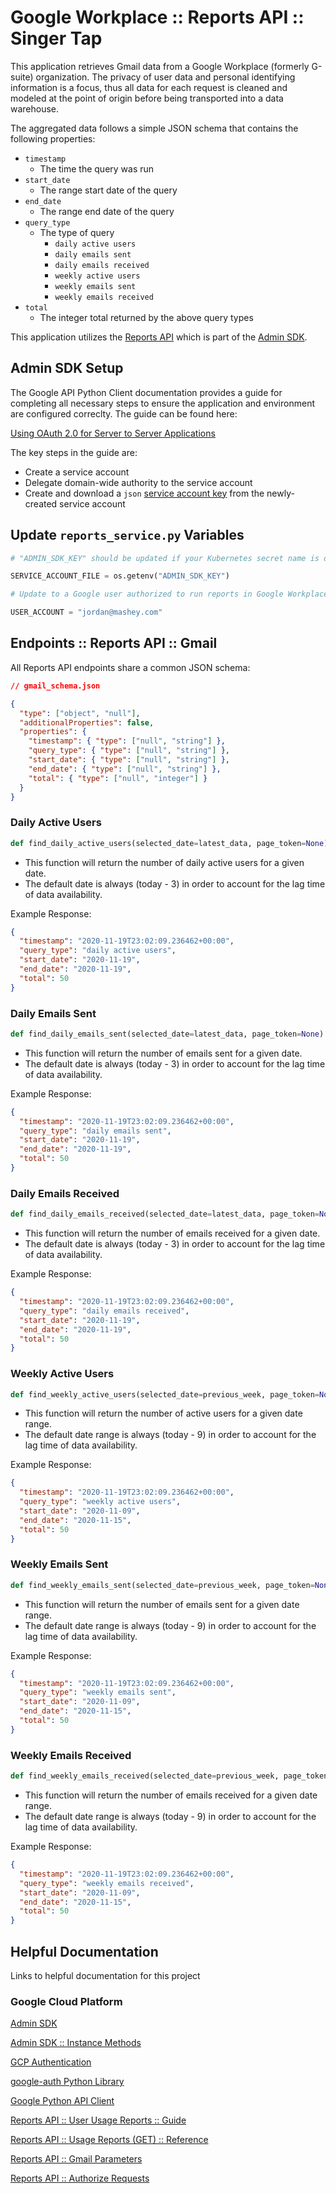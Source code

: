 # Google Workplace :: Reports API :: Singer Tap

This application retrieves Gmail data from a Google Workplace (formerly G-suite) organization. The privacy of user data and personal identifying information is a focus, thus all data for each request is cleaned and modeled at the point of origin before being transported into a data warehouse.

The aggregated data follows a simple JSON schema that contains the following properties:

- `timestamp`
  - The time the query was run
- `start_date`
  - The range start date of the query
- `end_date`
  - The range end date of the query
- `query_type`
  - The type of query
    - `daily active users`
    - `daily emails sent`
    - `daily emails received`
    - `weekly active users`
    - `weekly emails sent`
    - `weekly emails received`
- `total`
  - The integer total returned by the above query types

This application utilizes the [Reports API](https://developers.google.com/admin-sdk/reports/v1/get-start/getting-started) which is part of the [Admin SDK](https://developers.google.com/admin-sdk).

## Admin SDK Setup

The Google API Python Client documentation provides a guide for completing all necessary steps to ensure the application and environment are configured correclty. The guide can be found here:

[Using OAuth 2.0 for Server to Server Applications](https://github.com/googleapis/google-api-python-client/blob/master/docs/oauth-server.md)

The key steps in the guide are:

- Create a service account
- Delegate domain-wide authority to the service account
- Create and download a `json` [service account key](https://cloud.google.com/iam/docs/creating-managing-service-account-keys#creating_service_account_keys) from the newly-created service account

## Update `reports_service.py` Variables

```python
# "ADMIN_SDK_KEY" should be updated if your Kubernetes secret name is different

SERVICE_ACCOUNT_FILE = os.getenv("ADMIN_SDK_KEY")

# Update to a Google user authorized to run reports in Google Workplace

USER_ACCOUNT = "jordan@mashey.com"
```

## Endpoints :: Reports API :: Gmail

All Reports API endpoints share a common JSON schema:

```json
// gmail_schema.json

{
  "type": ["object", "null"],
  "additionalProperties": false,
  "properties": {
    "timestamp": { "type": ["null", "string"] },
    "query_type": { "type": ["null", "string"] },
    "start_date": { "type": ["null", "string"] },
    "end_date": { "type": ["null", "string"] },
    "total": { "type": ["null", "integer"] }
  }
}
```

### Daily Active Users

```python
def find_daily_active_users(selected_date=latest_data, page_token=None)
```

- This function will return the number of daily active users for a given date.
- The default date is always (today - 3) in order to account for the lag time of data availability.

Example Response:

```json
{
  "timestamp": "2020-11-19T23:02:09.236462+00:00",
  "query_type": "daily active users",
  "start_date": "2020-11-19",
  "end_date": "2020-11-19",
  "total": 50
}
```

### Daily Emails Sent

```python
def find_daily_emails_sent(selected_date=latest_data, page_token=None)
```

- This function will return the number of emails sent for a given date.
- The default date is always (today - 3) in order to account for the lag time of data availability.

Example Response:

```json
{
  "timestamp": "2020-11-19T23:02:09.236462+00:00",
  "query_type": "daily emails sent",
  "start_date": "2020-11-19",
  "end_date": "2020-11-19",
  "total": 50
}
```

### Daily Emails Received

```python
def find_daily_emails_received(selected_date=latest_data, page_token=None)
```

- This function will return the number of emails received for a given date.
- The default date is always (today - 3) in order to account for the lag time of data availability.

Example Response:

```json
{
  "timestamp": "2020-11-19T23:02:09.236462+00:00",
  "query_type": "daily emails received",
  "start_date": "2020-11-19",
  "end_date": "2020-11-19",
  "total": 50
}
```

### Weekly Active Users

```python
def find_weekly_active_users(selected_date=previous_week, page_token=None)
```

- This function will return the number of active users for a given date range.
- The default date range is always (today - 9) in order to account for the lag time of data availability.

Example Response:

```json
{
  "timestamp": "2020-11-19T23:02:09.236462+00:00",
  "query_type": "weekly active users",
  "start_date": "2020-11-09",
  "end_date": "2020-11-15",
  "total": 50
}
```

### Weekly Emails Sent

```python
def find_weekly_emails_sent(selected_date=previous_week, page_token=None)
```

- This function will return the number of emails sent for a given date range.
- The default date range is always (today - 9) in order to account for the lag time of data availability.

Example Response:

```json
{
  "timestamp": "2020-11-19T23:02:09.236462+00:00",
  "query_type": "weekly emails sent",
  "start_date": "2020-11-09",
  "end_date": "2020-11-15",
  "total": 50
}
```

### Weekly Emails Received

```python
def find_weekly_emails_received(selected_date=previous_week, page_token=None)
```

- This function will return the number of emails received for a given date range.
- The default date range is always (today - 9) in order to account for the lag time of data availability.

Example Response:

```json
{
  "timestamp": "2020-11-19T23:02:09.236462+00:00",
  "query_type": "weekly emails received",
  "start_date": "2020-11-09",
  "end_date": "2020-11-15",
  "total": 50
}
```

## Helpful Documentation

Links to helpful documentation for this project

### Google Cloud Platform

[Admin SDK](https://developers.google.com/admin-sdk)

[Admin SDK :: Instance Methods](https://googleapis.github.io/google-api-python-client/docs/dyn/admin_reports_v1.html)

[GCP Authentication](https://cloud.google.com/docs/authentication)

[google-auth Python Library](https://google-auth.readthedocs.io/en/latest/user-guide.html)

[Google Python API Client](https://github.com/googleapis/google-api-python-client)

[Reports API :: User Usage Reports :: Guide](https://developers.google.com/admin-sdk/reports/v1/guides/manage-usage-users)

[Reports API :: Usage Reports (GET) :: Reference](https://developers.google.com/admin-sdk/reports/v1/reference/userUsageReport/get)

[Reports API :: Gmail Parameters](https://developers.google.com/admin-sdk/reports/v1/appendix/usage/user/gmail)

[Reports API :: Authorize Requests](https://developers.google.com/admin-sdk/reports/v1/guides/authorizing)